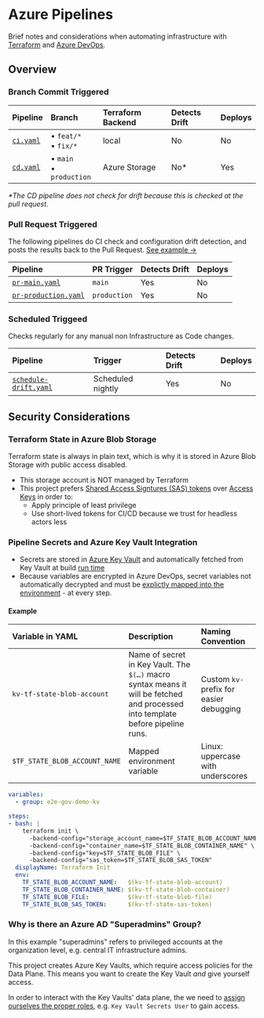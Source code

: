 # Azure Pipelines

Brief notes and considerations when automating infrastructure with [Terraform](https://terraform.io) and [Azure DevOps](https://azure.microsoft.com/en-us/services/devops/).

## Overview

### Branch Commit Triggered

| Pipeline | Branch | Terraform Backend | Detects Drift | Deploys |
|:--|:--|:--|:--|:--|
| [`ci.yaml`](./ci.yaml) | &bull; `feat/*`<br>&bull; `fix/*`  | local | No | No |
| [`cd.yaml`](./cd.yaml) | &bull; `main` <br>&bull; `production` | Azure Storage | No* | Yes  |

_*The CD pipeline does not check for drift because this is checked at the pull request._

### Pull Request Triggered

The following pipelines do CI check and configuration drift detection, and posts the results back to the Pull Request. [See example &rarr;](https://github.com/Azure/devops-governance/pull/27)

| Pipeline | PR Trigger  | Detects Drift | Deploys |
|:--|:--|:--|:--|
| [`pr-main.yaml`](./pr-main.yaml) | `main` | Yes | No |
| [`pr-production.yaml`](./pr-production.yaml) | `production` | Yes | No |

### Scheduled Triggeed

Checks regularly for any manual non Infrastructure as Code changes.

| Pipeline | Trigger  | Detects Drift | Deploys |
|:--|:--|:--|:--|
| [`schedule-drift.yaml`](./schedule-drift.yaml) | Scheduled nightly | Yes | No |

## Security Considerations

### Terraform State in Azure Blob Storage 

Terraform state is always in plain text, which is why it is stored in Azure Blob Storage with public access disabled.

- This storage account is NOT managed by Terraform
- This project prefers [Shared Access Signtures (SAS) tokens](https://docs.microsoft.com/en-us/azure/storage/common/storage-sas-overview) over [Access Keys](https://docs.microsoft.com/en-us/azure/storage/common/storage-account-keys-manage?tabs=azure-portal) in order to:
  - Apply principle of least privilege
  - Use short-lived tokens for CI/CD because we trust for headless actors less

### Pipeline Secrets and Azure Key Vault Integration

- Secrets are stored in [Azure Key Vault](https://docs.microsoft.com/en-us/azure/devops/pipelines/release/azure-key-vault?view=azure-devops) and automatically fetched from Key Vault at build [run time](https://azuredevopslabs.com/labs/vstsextend/azurekeyvault/)
- Because variables are encrypted in Azure DevOps, secret variables not automatically decrypted and must be [explictly mapped into the environment](https://docs.microsoft.com/en-us/azure/devops/pipelines/process/variables?view=azure-devops&tabs=yaml%2Cbatch#secret-variables) - at every step.

#### Example

| Variable in YAML | Description | Naming Convention |
|:--|:--|:--|
| `kv-tf-state-blob-account` | Name of secret in Key Vault. The `$(…)` macro syntax means it will be fetched and processed into template before pipeline runs. | Custom  `kv-` prefix for easier debugging |
| `$TF_STATE_BLOB_ACCOUNT_NAME` | Mapped environment variable | Linux: uppercase with underscores |


```yaml
variables:
  - group: e2e-gov-demo-kv

steps:
- bash: |    
    terraform init \      
      -backend-config="storage_account_name=$TF_STATE_BLOB_ACCOUNT_NAME" \
      -backend-config="container_name=$TF_STATE_BLOB_CONTAINER_NAME" \
      -backend-config="key=$TF_STATE_BLOB_FILE" \
      -backend-config="sas_token=$TF_STATE_BLOB_SAS_TOKEN"
  displayName: Terraform Init
  env:
    TF_STATE_BLOB_ACCOUNT_NAME:   $(kv-tf-state-blob-account)
    TF_STATE_BLOB_CONTAINER_NAME: $(kv-tf-state-blob-container)
    TF_STATE_BLOB_FILE:           $(kv-tf-state-blob-file)
    TF_STATE_BLOB_SAS_TOKEN:      $(kv-tf-state-sas-token)
```

### Why is there an Azure AD "Superadmins" Group? 

In this example "superadmins" refers to privileged accounts at the organization level, e.g. central IT infrastructure admins.

This project creates Azure Key Vaults, which require access policies for the Data Plane. This means you want to create the Key Vault _and_ give yourself access. 

In order to interact with the Key Vaults' data plane, the we need to [assign ourselves the proper roles](https://docs.microsoft.com/azure/key-vault/general/rbac-guide?tabs=azure-cli#azure-built-in-roles-for-key-vault-data-plane-operations), e.g. `Key Vault Secrets User` to gain access.